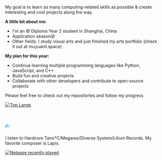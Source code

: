 My goal is to learn as many computing-related skills as possible & create interesting and cool projects along the way.

**A little bit about me:**

- I'm an IB Diploma Year 2 student in Shanghai, China
- Application season😵
- Other fields: I study visual arts and just finished my arts portfolio (check it out at muyuanli.space)

**My plan for this year:**

- Continue learning multiple programming languages like Python, JavaScript, and C++
- Build fun and creative projects
- Collaborate with other developers and contribute to open-source projects

Please feel free to check out my repositories and follow my progress

[![Top Langs](https://github-readme-stats.vercel.app/api/top-langs/?username=anuraghazra&hide_progress=true&theme=radical&card_width=580px)](https://github.com/anuraghazra/github-readme-stats)

# <img src="https://raw.githubusercontent.com/mukirkland/file-host/main/images/68747470733a2f2f656d6f6a69732e736c61636b6d6f6a69732e636f6d2f656d6f6a69732f696d616765732f313634333531353437382f31343939332f6d757369635f6c6576656c2e6769663f31363433353135343738.gif" width="3%" height="3%"> 
I listen to Hardcore Tano*C/Megarex/Diverse System/Lilium Records. My favorite composer is Lapix.

[![Netease recently played](https://netease-recent-profile.vercel.app/?id=40276893&title=Recently&nbsp;into...&show_percent=1&number=8&column=2&width=292px)](https://netease-recent-profile.vercel.app/?id=40276893)
